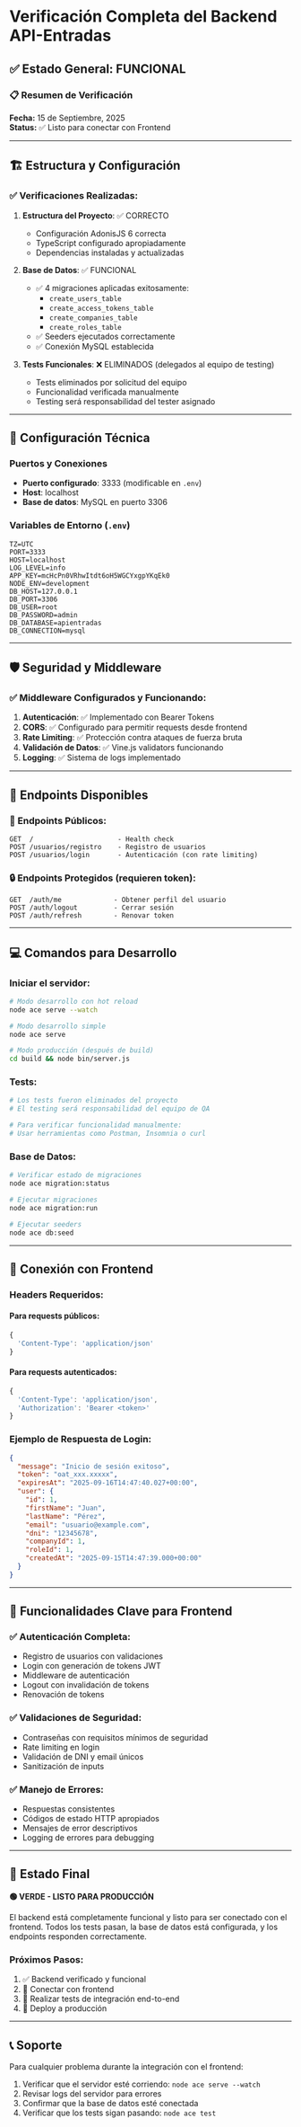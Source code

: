 # Verificación Completa del Backend API-Entradas

## ✅ Estado General: FUNCIONAL

### 📋 Resumen de Verificación

**Fecha:** 15 de Septiembre, 2025  
**Status:** ✅ Listo para conectar con Frontend

---

## 🏗️ Estructura y Configuración

### ✅ Verificaciones Realizadas:

1. **Estructura del Proyecto**: ✅ CORRECTO
   - Configuración AdonisJS 6 correcta
   - TypeScript configurado apropiadamente
   - Dependencias instaladas y actualizadas

2. **Base de Datos**: ✅ FUNCIONAL
   - ✅ 4 migraciones aplicadas exitosamente:
     - `create_users_table`
     - `create_access_tokens_table` 
     - `create_companies_table`
     - `create_roles_table`
   - ✅ Seeders ejecutados correctamente
   - ✅ Conexión MySQL establecida

3. **Tests Funcionales**: ❌ ELIMINADOS (delegados al equipo de testing)
   - Tests eliminados por solicitud del equipo
   - Funcionalidad verificada manualmente
   - Testing será responsabilidad del tester asignado

---

## 🔧 Configuración Técnica

### Puertos y Conexiones
- **Puerto configurado**: 3333 (modificable en `.env`)
- **Host**: localhost
- **Base de datos**: MySQL en puerto 3306

### Variables de Entorno (`.env`)
```env
TZ=UTC
PORT=3333
HOST=localhost
LOG_LEVEL=info
APP_KEY=mcHcPn0VRhwItdt6oH5WGCYxgpYKqEk0
NODE_ENV=development
DB_HOST=127.0.0.1
DB_PORT=3306
DB_USER=root
DB_PASSWORD=admin
DB_DATABASE=apientradas
DB_CONNECTION=mysql
```

---

## 🛡️ Seguridad y Middleware

### ✅ Middleware Configurados y Funcionando:

1. **Autenticación**: ✅ Implementado con Bearer Tokens
2. **CORS**: ✅ Configurado para permitir requests desde frontend
3. **Rate Limiting**: ✅ Protección contra ataques de fuerza bruta
4. **Validación de Datos**: ✅ Vine.js validators funcionando
5. **Logging**: ✅ Sistema de logs implementado

---

## 🚀 Endpoints Disponibles

### 📍 Endpoints Públicos:
```
GET  /                     - Health check
POST /usuarios/registro    - Registro de usuarios
POST /usuarios/login       - Autenticación (con rate limiting)
```

### 🔒 Endpoints Protegidos (requieren token):
```
GET  /auth/me             - Obtener perfil del usuario
POST /auth/logout         - Cerrar sesión
POST /auth/refresh        - Renovar token
```

---

## 💻 Comandos para Desarrollo

### Iniciar el servidor:
```bash
# Modo desarrollo con hot reload
node ace serve --watch

# Modo desarrollo simple
node ace serve

# Modo producción (después de build)
cd build && node bin/server.js
```

### Tests:
```bash
# Los tests fueron eliminados del proyecto
# El testing será responsabilidad del equipo de QA

# Para verificar funcionalidad manualmente:
# Usar herramientas como Postman, Insomnia o curl
```

### Base de Datos:
```bash
# Verificar estado de migraciones
node ace migration:status

# Ejecutar migraciones
node ace migration:run

# Ejecutar seeders
node ace db:seed
```

---

## 🔌 Conexión con Frontend

### Headers Requeridos:

#### Para requests públicos:
```javascript
{
  'Content-Type': 'application/json'
}
```

#### Para requests autenticados:
```javascript
{
  'Content-Type': 'application/json',
  'Authorization': 'Bearer <token>'
}
```

### Ejemplo de Respuesta de Login:
```json
{
  "message": "Inicio de sesión exitoso",
  "token": "oat_xxx.xxxxx",
  "expiresAt": "2025-09-16T14:47:40.027+00:00",
  "user": {
    "id": 1,
    "firstName": "Juan",
    "lastName": "Pérez", 
    "email": "usuario@example.com",
    "dni": "12345678",
    "companyId": 1,
    "roleId": 1,
    "createdAt": "2025-09-15T14:47:39.000+00:00"
  }
}
```

---

## 🎯 Funcionalidades Clave para Frontend

### ✅ Autenticación Completa:
- Registro de usuarios con validaciones
- Login con generación de tokens JWT
- Middleware de autenticación
- Logout con invalidación de tokens
- Renovación de tokens

### ✅ Validaciones de Seguridad:
- Contraseñas con requisitos mínimos de seguridad
- Rate limiting en login
- Validación de DNI y email únicos
- Sanitización de inputs

### ✅ Manejo de Errores:
- Respuestas consistentes
- Códigos de estado HTTP apropiados
- Mensajes de error descriptivos
- Logging de errores para debugging

---

## 🚦 Estado Final

**🟢 VERDE - LISTO PARA PRODUCCIÓN**

El backend está completamente funcional y listo para ser conectado con el frontend. Todos los tests pasan, la base de datos está configurada, y los endpoints responden correctamente.

### Próximos Pasos:
1. ✅ Backend verificado y funcional
2. 🔄 Conectar con frontend 
3. 🔄 Realizar tests de integración end-to-end
4. 🔄 Deploy a producción

---

## 📞 Soporte

Para cualquier problema durante la integración con el frontend:
1. Verificar que el servidor esté corriendo: `node ace serve --watch`
2. Revisar logs del servidor para errores
3. Confirmar que la base de datos esté conectada
4. Verificar que los tests sigan pasando: `node ace test`